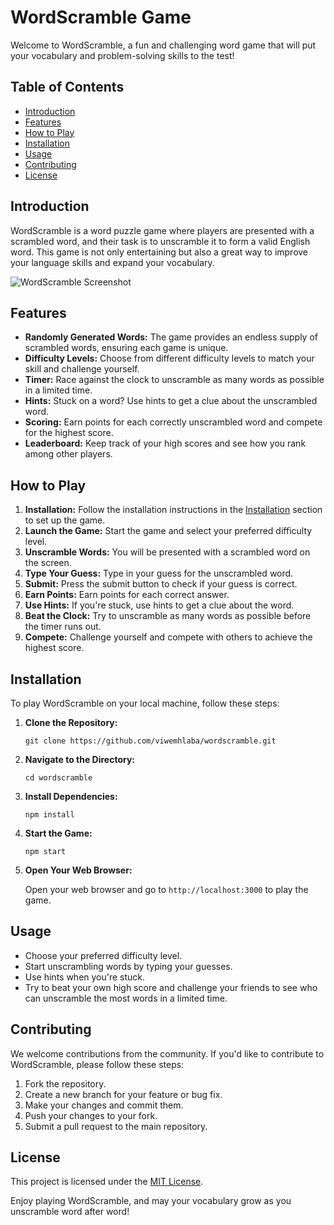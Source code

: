 # WordScramble Game

Welcome to WordScramble, a fun and challenging word game that will put your vocabulary and problem-solving skills to the test!

## Table of Contents
- [Introduction](#introduction)
- [Features](#features)
- [How to Play](#how-to-play)
- [Installation](#installation)
- [Usage](#usage)
- [Contributing](#contributing)
- [License](#license)

## Introduction

WordScramble is a word puzzle game where players are presented with a scrambled word, and their task is to unscramble it to form a valid English word. This game is not only entertaining but also a great way to improve your language skills and expand your vocabulary.

![WordScramble Screenshot](screenshot.png)

## Features

- **Randomly Generated Words:** The game provides an endless supply of scrambled words, ensuring each game is unique.
- **Difficulty Levels:** Choose from different difficulty levels to match your skill and challenge yourself.
- **Timer:** Race against the clock to unscramble as many words as possible in a limited time.
- **Hints:** Stuck on a word? Use hints to get a clue about the unscrambled word.
- **Scoring:** Earn points for each correctly unscrambled word and compete for the highest score.
- **Leaderboard:** Keep track of your high scores and see how you rank among other players.

## How to Play

1. **Installation:** Follow the installation instructions in the [Installation](#installation) section to set up the game.
2. **Launch the Game:** Start the game and select your preferred difficulty level.
3. **Unscramble Words:** You will be presented with a scrambled word on the screen.
4. **Type Your Guess:** Type in your guess for the unscrambled word.
5. **Submit:** Press the submit button to check if your guess is correct.
6. **Earn Points:** Earn points for each correct answer.
7. **Use Hints:** If you're stuck, use hints to get a clue about the word.
8. **Beat the Clock:** Try to unscramble as many words as possible before the timer runs out.
9. **Compete:** Challenge yourself and compete with others to achieve the highest score.

## Installation

To play WordScramble on your local machine, follow these steps:

1. **Clone the Repository:**

   ```
   git clone https://github.com/viwemhlaba/wordscramble.git
   ```

2. **Navigate to the Directory:**

   ```
   cd wordscramble
   ```

3. **Install Dependencies:**

   ```
   npm install
   ```

4. **Start the Game:**

   ```
   npm start
   ```

5. **Open Your Web Browser:**

   Open your web browser and go to `http://localhost:3000` to play the game.

## Usage

- Choose your preferred difficulty level.
- Start unscrambling words by typing your guesses.
- Use hints when you're stuck.
- Try to beat your own high score and challenge your friends to see who can unscramble the most words in a limited time.

## Contributing

We welcome contributions from the community. If you'd like to contribute to WordScramble, please follow these steps:

1. Fork the repository.
2. Create a new branch for your feature or bug fix.
3. Make your changes and commit them.
4. Push your changes to your fork.
5. Submit a pull request to the main repository.

## License

This project is licensed under the [MIT License](LICENSE).

Enjoy playing WordScramble, and may your vocabulary grow as you unscramble word after word!
